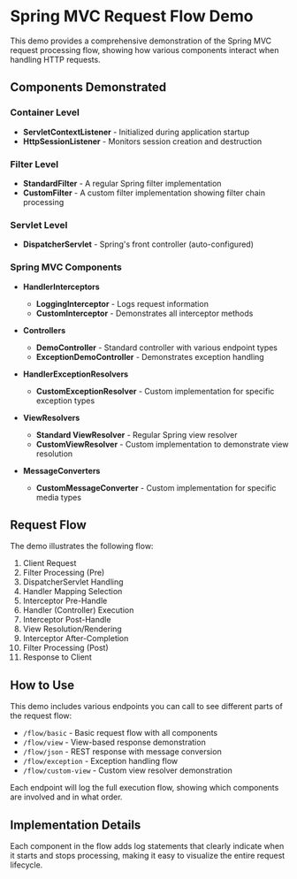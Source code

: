 # Spring MVC Request Flow Demo

This demo provides a comprehensive demonstration of the Spring MVC request processing flow, showing how various components interact when handling HTTP requests.

## Components Demonstrated

### Container Level
- **ServletContextListener** - Initialized during application startup
- **HttpSessionListener** - Monitors session creation and destruction

### Filter Level
- **StandardFilter** - A regular Spring filter implementation
- **CustomFilter** - A custom filter implementation showing filter chain processing

### Servlet Level
- **DispatcherServlet** - Spring's front controller (auto-configured)

### Spring MVC Components
- **HandlerInterceptors**
  - **LoggingInterceptor** - Logs request information
  - **CustomInterceptor** - Demonstrates all interceptor methods
  
- **Controllers**
  - **DemoController** - Standard controller with various endpoint types
  - **ExceptionDemoController** - Demonstrates exception handling

- **HandlerExceptionResolvers**
  - **CustomExceptionResolver** - Custom implementation for specific exception types
  
- **ViewResolvers**
  - **Standard ViewResolver** - Regular Spring view resolver
  - **CustomViewResolver** - Custom implementation to demonstrate view resolution

- **MessageConverters**
  - **CustomMessageConverter** - Custom implementation for specific media types

## Request Flow

The demo illustrates the following flow:

1. Client Request
2. Filter Processing (Pre)
3. DispatcherServlet Handling
4. Handler Mapping Selection
5. Interceptor Pre-Handle
6. Handler (Controller) Execution
7. Interceptor Post-Handle
8. View Resolution/Rendering
9. Interceptor After-Completion
10. Filter Processing (Post)
11. Response to Client

## How to Use

This demo includes various endpoints you can call to see different parts of the request flow:

- `/flow/basic` - Basic request flow with all components
- `/flow/view` - View-based response demonstration
- `/flow/json` - REST response with message conversion
- `/flow/exception` - Exception handling flow
- `/flow/custom-view` - Custom view resolver demonstration

Each endpoint will log the full execution flow, showing which components are involved and in what order.

## Implementation Details

Each component in the flow adds log statements that clearly indicate when it starts and stops processing, making it easy to visualize the entire request lifecycle. 